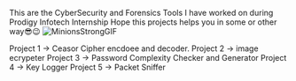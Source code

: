 This are the CyberSecurity and Forensics Tools I have worked on during Prodigy Infotech Internship Hope this projects helps you in some or other way😎😉
![MinionsStrongGIF](https://github.com/pradumna16/CYBERSECURITY_-_FORENSICS_TOOLS/assets/68659582/5408cdc3-40a6-4338-8a08-03af35108e79)

Project 1 -> Ceasor Cipher encdoee and decoder.
Project 2 -> image ecrypeter
Project 3 -> Password Complexity Checker and Generator
Project 4 -> Key Logger
Project 5 -> Packet Sniffer


